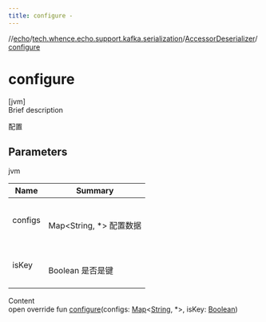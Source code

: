```yaml
---
title: configure -
---
```

//[echo](../../index.md)/[tech.whence.echo.support.kafka.serialization](../index.md)/[AccessorDeserializer](index.md)/[configure](configure.md)



# configure  
[jvm]  
Brief description  


配置



## Parameters  
  
jvm  
  
|  Name|  Summary| 
|---|---|
| configs| <br><br>Map<String, *> 配置数据<br><br>
| isKey| <br><br>Boolean 是否是键<br><br>
  
  
Content  
open override fun [configure](configure.md)(configs: [Map](https://kotlinlang.org/api/latest/jvm/stdlib/kotlin.collections/-map/index.html)<[String](https://kotlinlang.org/api/latest/jvm/stdlib/kotlin/-string/index.html), *>, isKey: [Boolean](https://kotlinlang.org/api/latest/jvm/stdlib/kotlin/-boolean/index.html))  



